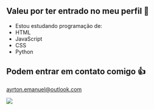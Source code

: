 ## Valeu por ter entrado no meu perfil 🤙

- Estou estudando programação de:
- HTML
- JavaScript
- CSS
- Python

## Podem entrar em contato comigo 👍

ayrton.emanuel@outlook.com

![](https://media1.tenor.com/m/aTVDaF5LreQAAAAC/guts-guts-berserk.gif)
